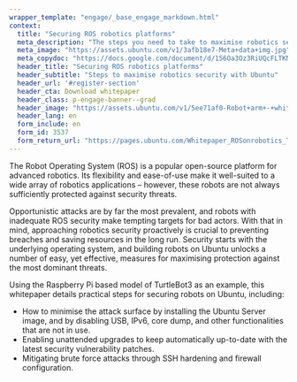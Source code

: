 ```yaml
---
wrapper_template: "engage/_base_engage_markdown.html"
context:
  title: "Securing ROS robotics platforms"
  meta_description: "The steps you need to take to maximise robotics security with Ubuntu"
  meta_image: "https://assets.ubuntu.com/v1/3afb18e7-Meta+data+img.jpg"
  meta_copydoc: "https://docs.google.com/document/d/156Oa3Oz3RiUQcFLTKNqtfKXiuFtzZm0fRMsrv6XV5Wc/edit"
  header_title: "Securing ROS robotics platforms"
  header_subtitle: "Steps to maximise robotics security with Ubuntu"
  header_url: '#register-section'
  header_cta: Download whitepaper
  header_class: p-engage-banner--grad
  header_image: "https://assets.ubuntu.com/v1/5ee71af0-Robot+arm+-+white.svg"
  header_lang: en
  form_include: en
  form_id: 3537
  form_return_url: "https://pages.ubuntu.com/Whitepaper_ROSonrobotics_TY.html"
---
```


The Robot Operating System (ROS) is a popular open-source platform for advanced robotics. Its flexibility and ease-of-use make it well-suited to a wide array of robotics applications – however, these robots are not always sufficiently protected against security threats.

Opportunistic attacks are by far the most prevalent, and robots with inadequate ROS security make tempting targets for bad actors. With that in mind, approaching robotics security proactively is crucial to preventing breaches and saving resources in the long run. Security starts with the underlying operating system, and building robots on Ubuntu unlocks a number of easy, yet effective, measures for maximising protection against the most dominant threats.

Using the Raspberry Pi based model of TurtleBot3 as an example, this whitepaper details practical steps for securing robots on Ubuntu, including:

<ul class="p-list">
  <li class="p-list__item is-ticked">How to minimise the attack surface by installing the Ubuntu Server image, and by disabling USB, IPv6, core dump, and other functionalities that are not in use.</li>
  <li class="p-list__item is-ticked">Enabling unattended upgrades to keep automatically up-to-date with the latest security vulnerability patches.</li>
  <li class="p-list__item is-ticked">Mitigating brute force attacks through SSH hardening and firewall configuration.</li>
</ul>